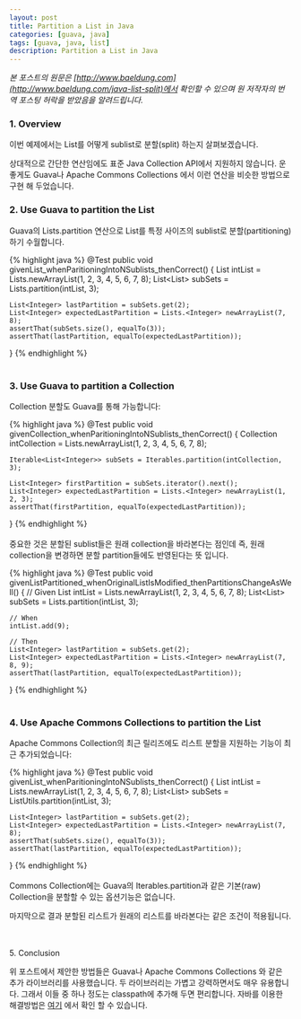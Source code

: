 ```yaml
---
layout: post
title: Partition a List in Java
categories: [guava, java]
tags: [guava, java, list]
description: Partition a List in Java
---
```


*본 포스트의 원문은 [http://www.baeldung.com](http://www.baeldung.com/java-list-split)에서 확인할 수 있으며 원 저작자의 번역 포스팅 허락을 받았음을 알려드립니다.*


### 1. Overview

이번 예제에서는 List를 어떻게 sublist로 분할(split) 하는지 살펴보겠습니다.
  
상대적으로 간단한 연산임에도 표준 Java Collection API에서 지원하지 않습니다. 운 좋게도 Guava나 Apache Commons Collections 에서 이런 연산을 비슷한 방법으로 구현 해 두었습니다.  


### 2. Use Guava to partition the List

Guava의 Lists.partition 연산으로 List를 특정 사이즈의 sublist로 분할(partitioning)하기 수월합니다.  
  
{% highlight java %} 
@Test
public void givenList_whenParitioningIntoNSublists_thenCorrect() {
    List<Integer> intList = Lists.newArrayList(1, 2, 3, 4, 5, 6, 7, 8);
    List<List<Integer>> subSets = Lists.partition(intList, 3);
 
    List<Integer> lastPartition = subSets.get(2);
    List<Integer> expectedLastPartition = Lists.<Integer> newArrayList(7, 8);
    assertThat(subSets.size(), equalTo(3));
    assertThat(lastPartition, equalTo(expectedLastPartition));
}
{% endhighlight %}
<br>
<br>

### 3. Use Guava to partition a Collection

Collection 분할도 Guava를 통해 가능합니다:
  

{% highlight java %} 
@Test
public void givenCollection_whenParitioningIntoNSublists_thenCorrect() {
    Collection<Integer> intCollection = Lists.newArrayList(1, 2, 3, 4, 5, 6, 7, 8);
 
    Iterable<List<Integer>> subSets = Iterables.partition(intCollection, 3);
 
    List<Integer> firstPartition = subSets.iterator().next();
    List<Integer> expectedLastPartition = Lists.<Integer> newArrayList(1, 2, 3);
    assertThat(firstPartition, equalTo(expectedLastPartition));
}
{% endhighlight %}
<br>
<br>
중요한 것은 분할된 sublist들은 원래 collection을 바라본다는 점인데 즉, 원래 collection을 변경하면 분할 partition들에도 반영된다는 뜻 입니다. 

{% highlight java %} 
@Test
public void givenListPartitioned_whenOriginalListIsModified_thenPartitionsChangeAsWell() {
    // Given
    List<Integer> intList = Lists.newArrayList(1, 2, 3, 4, 5, 6, 7, 8);
    List<List<Integer>> subSets = Lists.partition(intList, 3);
 
    // When
    intList.add(9);
 
    // Then
    List<Integer> lastPartition = subSets.get(2);
    List<Integer> expectedLastPartition = Lists.<Integer> newArrayList(7, 8, 9);
    assertThat(lastPartition, equalTo(expectedLastPartition));
}
{% endhighlight %}
<br>
<br>
### 4. Use Apache Commons Collections to partition the List

Apache Commons Collection의 최근 릴리즈에도 리스트 분할을 지원하는 기능이 최근 추가되었습니다:
  

{% highlight java %} 
@Test
public void givenList_whenParitioningIntoNSublists_thenCorrect() {
    List<Integer> intList = Lists.newArrayList(1, 2, 3, 4, 5, 6, 7, 8);
    List<List<Integer>> subSets = ListUtils.partition(intList, 3);
 
    List<Integer> lastPartition = subSets.get(2);
    List<Integer> expectedLastPartition = Lists.<Integer> newArrayList(7, 8);
    assertThat(subSets.size(), equalTo(3));
    assertThat(lastPartition, equalTo(expectedLastPartition));
}
{% endhighlight %}
<br>
<br>
Commons Collection에는 Guava의 Iterables.partition과 같은 기본(raw) Collection을 분할할 수 있는 옵션기능은 없습니다.

마지막으로 결과 분할된 리스트가 원래의 리스트를 바라본다는 같은 조건이 적용됩니다. 

<br>
<br>
5. Conclusion

위 포스트에서 제안한 방법들은 Guava나 Apache Commons Collections 와 같은 추가 라이브러리를 사용했습니다. 두 라이브러리는 가볍고 강력하면서도 매우 유용합니다. 그래서 이들 중 하나 정도는 classpath에 추가해 두면 편리합니다. 
자바를 이용한 해결방법은 [여기](http://www.vogella.com/articles/JavaAlgorithmsPartitionCollection/article.html) 에서 확인 할 수 있습니다. 

